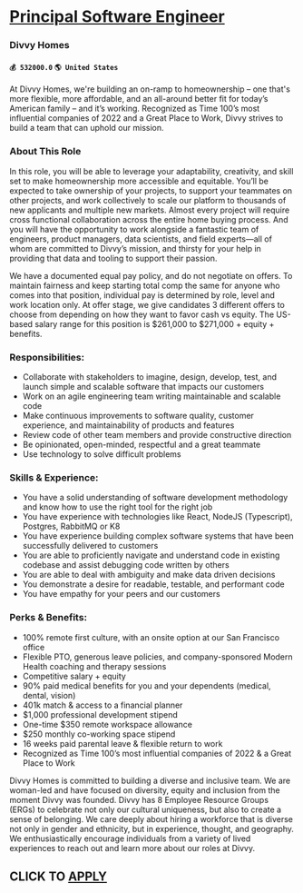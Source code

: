 # [Principal Software Engineer](https://www.remotewlb.com/apply/principal-software-engineer-70592)  
### Divvy Homes  
#### `💰 532000.0` `🌎 United States`  

At Divvy Homes, we're building an on-ramp to homeownership – one that's more flexible, more affordable, and an all-around better fit for today’s American family – and it’s working. Recognized as Time 100’s most influential companies of 2022 and a Great Place to Work, Divvy strives to build a team that can uphold our mission.

###  **About This Role**

In this role, you will be able to leverage your adaptability, creativity, and skill set to make homeownership more accessible and equitable. You’ll be expected to take ownership of your projects, to support your teammates on other projects, and work collectively to scale our platform to thousands of new applicants and multiple new markets. Almost every project will require cross functional collaboration across the entire home buying process. And you will have the opportunity to work alongside a fantastic team of engineers, product managers, data scientists, and field experts—all of whom are committed to Divvy’s mission, and thirsty for your help in providing that data and tooling to support their passion.

We have a documented equal pay policy, and do not negotiate on offers. To maintain fairness and keep starting total comp the same for anyone who comes into that position, individual pay is determined by role, level and work location only. At offer stage, we give candidates 3 different offers to choose from depending on how they want to favor cash vs equity. The US-based salary range for this position is $261,000 to $271,000 + equity + benefits.

### **Responsibilities:**

  * Collaborate with stakeholders to imagine, design, develop, test, and launch simple and scalable software that impacts our customers
  * Work on an agile engineering team writing maintainable and scalable code
  * Make continuous improvements to software quality, customer experience, and maintainability of products and features
  * Review code of other team members and provide constructive direction
  * Be opinionated, open-minded, respectful and a great teammate
  * Use technology to solve difficult problems

###  **Skills & Experience:**

  * You have a solid understanding of software development methodology and know how to use the right tool for the right job
  * You have experience with technologies like React, NodeJS (Typescript), Postgres, RabbitMQ or K8
  * You have experience building complex software systems that have been successfully delivered to customers
  * You are able to proficiently navigate and understand code in existing codebase and assist debugging code written by others
  * You are able to deal with ambiguity and make data driven decisions
  * You demonstrate a desire for readable, testable, and performant code
  * You have empathy for your peers and our customers

###  **Perks & Benefits:**

  * 100% remote first culture, with an onsite option at our San Francisco office
  * Flexible PTO, generous leave policies, and company-sponsored Modern Health coaching and therapy sessions
  * Competitive salary + equity
  * 90% paid medical benefits for you and your dependents (medical, dental, vision)
  * 401k match & access to a financial planner
  * $1,000 professional development stipend
  * One-time $350 remote workspace allowance
  * $250 monthly co-working space stipend
  * 16 weeks paid parental leave & flexible return to work
  * Recognized as Time 100’s most influential companies of 2022 & a Great Place to Work

Divvy Homes is committed to building a diverse and inclusive team. We are woman-led and have focused on diversity, equity and inclusion from the moment Divvy was founded. Divvy has 8 Employee Resource Groups (ERGs) to celebrate not only our cultural uniqueness, but also to create a sense of belonging. We care deeply about hiring a workforce that is diverse not only in gender and ethnicity, but in experience, thought, and geography. We enthusiastically encourage individuals from a variety of lived experiences to reach out and learn more about our roles at Divvy.

  
## CLICK TO [APPLY](https://www.remotewlb.com/apply/principal-software-engineer-70592)

